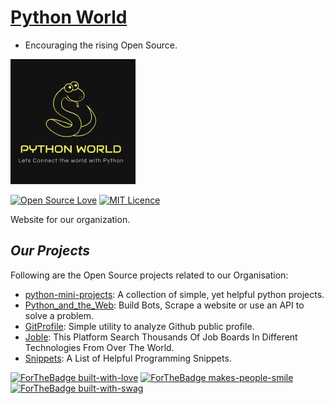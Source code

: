 # [Python World](https://python-world.github.io/)

- Encouraging the rising Open Source.

![python-world-logo](assets/img/logo/logo.jpg)

[![Open Source Love](https://badges.frapsoft.com/os/v1/open-source.svg?v=103)](https://github.com/ellerbrock/open-source-badges/)
[![MIT Licence](https://badges.frapsoft.com/os/mit/mit.svg?v=103)](https://opensource.org/licenses/mit-license.php)

Website for our organization.

## *Our Projects*

Following are the Open Source projects related to our Organisation:

- [python-mini-projects](https://github.com/Python-World/python-mini-projects): A collection of simple, yet helpful python projects.
- [Python_and_the_Web](https://github.com/Python-World/Python_and_the_Web): Build Bots, Scrape a website or use an API to solve a problem.
- [GitProfile](https://github.com/Python-World/GitProfile): Simple utility to analyze Github public profile.
- [Joble](https://github.com/Python-World/Joble): This Platform Search Thousands Of Job Boards In Different Technologies From Over The World.
- [Snippets](https://github.com/Python-World/snippets): A List of Helpful Programming Snippets.

[![ForTheBadge built-with-love](http://ForTheBadge.com/images/badges/built-with-love.svg)](https://GitHub.com/Naereen/)
[![ForTheBadge makes-people-smile](http://ForTheBadge.com/images/badges/makes-people-smile.svg)](http://ForTheBadge.com)
[![ForTheBadge built-with-swag](http://ForTheBadge.com/images/badges/built-with-swag.svg)](https://GitHub.com/Naereen/)
